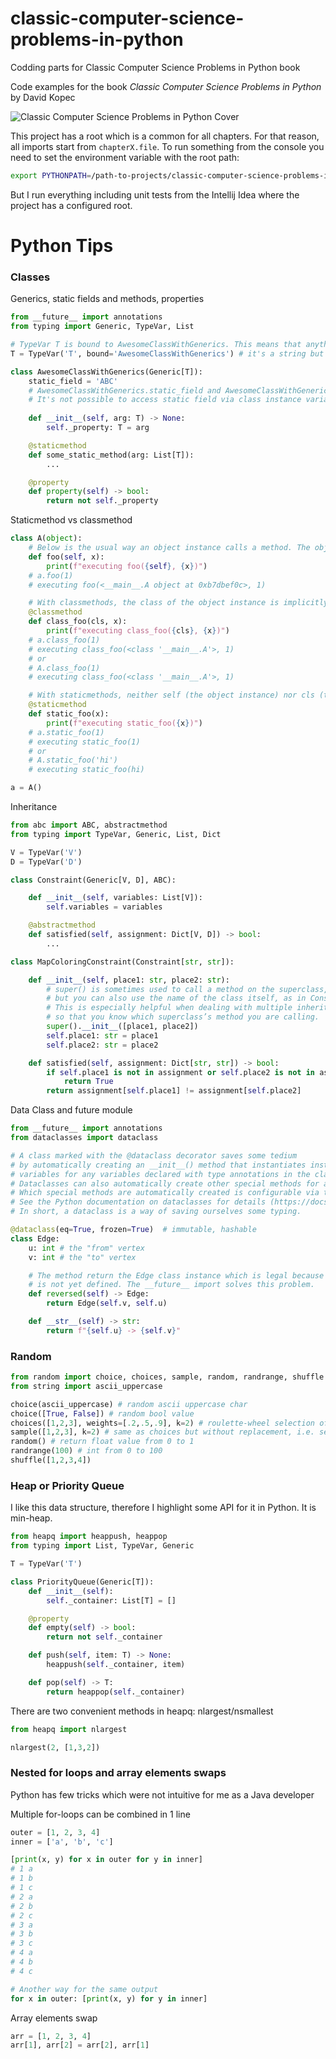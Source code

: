 # classic-computer-science-problems-in-python
Codding parts for Classic Computer Science Problems in Python book

Code examples for the book *Classic Computer Science Problems in Python* by David Kopec

![Classic Computer Science Problems in Python Cover](cover.jpg)

This project has a root which is a common for all chapters. For that reason, all imports start from `chapterX.file`. To run something from the console you need to set the environment variable with the root path:
```bash
export PYTHONPATH=/path-to-projects/classic-computer-science-problems-in-python
```
But I run everything including unit tests from the Intellij Idea where the project has a configured root.

# Python Tips

### Classes

Generics, static fields and methods, properties
```python
from __future__ import annotations
from typing import Generic, TypeVar, List

# TypeVar T is bound to AwesomeClassWithGenerics. This means that anything that fills in a variable that is of type T must be an instance of a AwesomeClassWithGenerics or a subclass of AwesomeClassWithGenerics
T = TypeVar('T', bound='AwesomeClassWithGenerics') # it's a string but it can be imported class name

class AwesomeClassWithGenerics(Generic[T]):
    static_field = 'ABC'
    # AwesomeClassWithGenerics.static_field and AwesomeClassWithGenerics().static_field are different
    # It's not possible to access static field via class instance variable
    
    def __init__(self, arg: T) -> None:
        self._property: T = arg 

    @staticmethod
    def some_static_method(arg: List[T]):
        ...

    @property
    def property(self) -> bool:
        return not self._property
```
Staticmethod vs classmethod
```python
class A(object):
    # Below is the usual way an object instance calls a method. The object instance, a, is implicitly passed as the first argument
    def foo(self, x):
        print(f"executing foo({self}, {x})")
    # a.foo(1)
    # executing foo(<__main__.A object at 0xb7dbef0c>, 1)

    # With classmethods, the class of the object instance is implicitly passed as the first argument instead of self
    @classmethod
    def class_foo(cls, x):
        print(f"executing class_foo({cls}, {x})")
    # a.class_foo(1)
    # executing class_foo(<class '__main__.A'>, 1)
    # or
    # A.class_foo(1)
    # executing class_foo(<class '__main__.A'>, 1)

    # With staticmethods, neither self (the object instance) nor cls (the class) is implicitly passed as the first argument. They behave like plain functions except that you can call them from an instance or the class
    @staticmethod
    def static_foo(x):
        print(f"executing static_foo({x})")
    # a.static_foo(1)
    # executing static_foo(1)
    # or
    # A.static_foo('hi')
    # executing static_foo(hi)

a = A()
```

Inheritance
```python
from abc import ABC, abstractmethod
from typing import TypeVar, Generic, List, Dict

V = TypeVar('V')
D = TypeVar('D')

class Constraint(Generic[V, D], ABC):

    def __init__(self, variables: List[V]):
        self.variables = variables

    @abstractmethod
    def satisfied(self, assignment: Dict[V, D]) -> bool:
        ...

class MapColoringConstraint(Constraint[str, str]):

    def __init__(self, place1: str, place2: str):
        # super() is sometimes used to call a method on the superclass,
        # but you can also use the name of the class itself, as in Constraint.__init__ ([place1, place2]).
        # This is especially helpful when dealing with multiple inheritance,
        # so that you know which superclass’s method you are calling.
        super().__init__([place1, place2])
        self.place1: str = place1
        self.place2: str = place2

    def satisfied(self, assignment: Dict[str, str]) -> bool:
        if self.place1 is not in assignment or self.place2 is not in assignment:
            return True
        return assignment[self.place1] != assignment[self.place2]
```
Data Class and future module
```python
from __future__ import annotations
from dataclasses import dataclass

# A class marked with the @dataclass decorator saves some tedium
# by automatically creating an __init__() method that instantiates instance 
# variables for any variables declared with type annotations in the class’s body. 
# Dataclasses can also automatically create other special methods for a class. 
# Which special methods are automatically created is configurable via the decorator. 
# See the Python documentation on dataclasses for details (https://docs.python.org/3/library/dataclasses.html).
# In short, a dataclass is a way of saving ourselves some typing.

@dataclass(eq=True, frozen=True)  # immutable, hashable
class Edge:
    u: int # the "from" vertex
    v: int # the "to" vertex

    # The method return the Edge class instance which is legal because the class 
    # is not yet defined. The __future__ import solves this problem.
    def reversed(self) -> Edge:
        return Edge(self.v, self.u)

    def __str__(self) -> str:
        return f"{self.u} -> {self.v}"
```
### Random
```python
from random import choice, choices, sample, random, randrange, shuffle
from string import ascii_uppercase

choice(ascii_uppercase) # random ascii uppercase char
choice([True, False]) # random bool value
choices([1,2,3], weights=[.2,.5,.9], k=2) # roulette-wheel selection of 2 items numbers from [1,2,3] taking items' weights into account
sample([1,2,3], k=2) # same as choices but without replacement, i.e. selected item is removed and cannot be selected again
random() # return float value from 0 to 1
randrange(100) # int from 0 to 100
shuffle([1,2,3,4])
```
### Heap or Priority Queue

I like this data structure, therefore I highlight some API for it in Python. It is min-heap.

```python
from heapq import heappush, heappop
from typing import List, TypeVar, Generic

T = TypeVar('T')

class PriorityQueue(Generic[T]):
    def __init__(self):
        self._container: List[T] = []

    @property
    def empty(self) -> bool:
        return not self._container

    def push(self, item: T) -> None:
        heappush(self._container, item)

    def pop(self) -> T:
        return heappop(self._container)
```
There are two convenient methods in heapq: nlargest/nsmallest
```python
from heapq import nlargest

nlargest(2, [1,3,2])
```

### Nested for loops and array elements swaps

Python has few tricks which were not intuitive for me as a Java developer

Multiple for-loops can be combined in 1 line 
```python
outer = [1, 2, 3, 4]
inner = ['a', 'b', 'c']

[print(x, y) for x in outer for y in inner]
# 1 a
# 1 b
# 1 c
# 2 a
# 2 b
# 2 c
# 3 a
# 3 b
# 3 c
# 4 a
# 4 b
# 4 c

# Another way for the same output
for x in outer: [print(x, y) for y in inner]
```

Array elements swap
```python
arr = [1, 2, 3, 4]
arr[1], arr[2] = arr[2], arr[1]
```